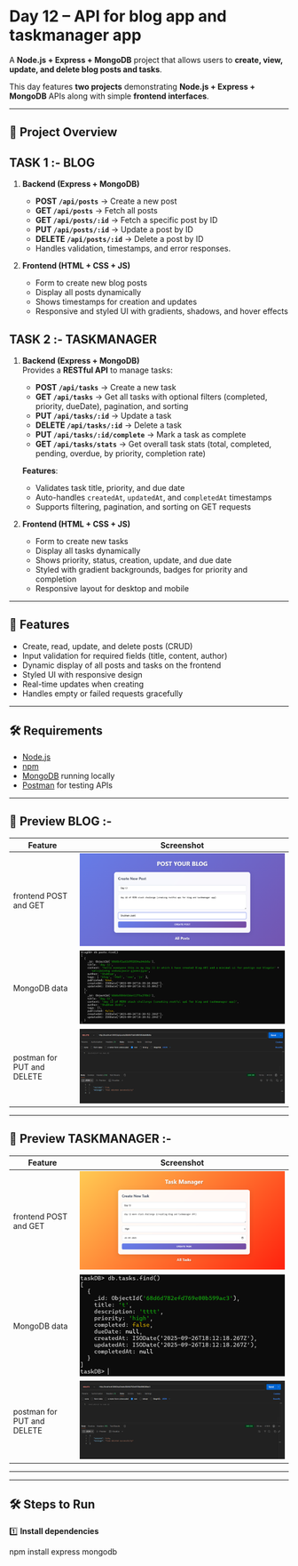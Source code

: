 # Day 12 – API for blog app and taskmanager app

A **Node.js + Express + MongoDB** project that allows users to **create, view, update, and delete blog posts and tasks**.  

This day features **two projects** demonstrating **Node.js + Express + MongoDB** APIs along with simple **frontend interfaces**.

---

## 📌 Project Overview

## TASK 1 :- BLOG

1. **Backend (Express + MongoDB)**
   - **POST `/api/posts`** → Create a new post
   - **GET `/api/posts`** → Fetch all posts
   - **GET `/api/posts/:id`** → Fetch a specific post by ID
   - **PUT `/api/posts/:id`** → Update a post by ID
   - **DELETE `/api/posts/:id`** → Delete a post by ID
   - Handles validation, timestamps, and error responses.

2. **Frontend (HTML + CSS + JS)**
   - Form to create new blog posts
   - Display all posts dynamically
   - Shows timestamps for creation and updates
   - Responsive and styled UI with gradients, shadows, and hover effects

## TASK 2 :- TASKMANAGER

1. **Backend (Express + MongoDB)**  
   Provides a **RESTful API** to manage tasks:

   - **POST `/api/tasks`** → Create a new task
   - **GET `/api/tasks`** → Get all tasks with optional filters (completed, priority, dueDate), pagination, and sorting
   - **PUT `/api/tasks/:id`** → Update a task
   - **DELETE `/api/tasks/:id`** → Delete a task
   - **PUT `/api/tasks/:id/complete`** → Mark a task as complete
   - **GET `/api/tasks/stats`** → Get overall task stats (total, completed, pending, overdue, by priority, completion rate)

   **Features**:
   - Validates task title, priority, and due date
   - Auto-handles `createdAt`, `updatedAt`, and `completedAt` timestamps
   - Supports filtering, pagination, and sorting on GET requests

2. **Frontend (HTML + CSS + JS)**
   - Form to create new tasks
   - Display all tasks dynamically
   - Shows priority, status, creation, update, and due date
   - Styled with gradient backgrounds, badges for priority and completion
   - Responsive layout for desktop and mobile

---

## 🎯 Features

- Create, read, update, and delete posts (CRUD)
- Input validation for required fields (title, content, author)
- Dynamic display of all posts and tasks on the frontend
- Styled UI with responsive design
- Real-time updates when creating
- Handles empty or failed requests gracefully

---

## 🛠️ Requirements

- [Node.js](https://nodejs.org/)  
- [npm](https://www.npmjs.com/)  
- [MongoDB](https://www.mongodb.com/try/download/community) running locally  
- [Postman](https://www.postman.com/downloads/) for testing APIs  

---

## 🚀 Preview BLOG :-

| Feature | Screenshot |
|---------|------------|
| frontend POST and GET | ![frontend](blog-output.png) |
| MongoDB data | ![MongoDB](blog-MongoDB.png) |
| postman for PUT and DELETE | ![postman](blog-postman.png) |

---

## 🚀 Preview TASKMANAGER :-

| Feature | Screenshot |
|---------|------------|
| frontend POST and GET | ![frontend](taskmanager-output.png) |
| MongoDB data | ![MongoDB](task-MongoDB.png) |
| postman for PUT and DELETE | ![postman](task-postman.png) |

---

---

## 🛠️ Steps to Run

1️⃣ **Install dependencies**

npm install express mongodb
